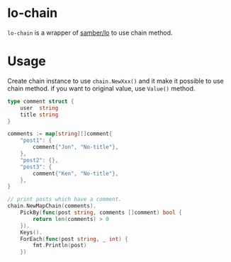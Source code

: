 # lo-chain
`lo-chain` is a wrapper of [samber/lo](https://github.com/samber/lo) to use chain method.

# Usage
Create chain instance to use `chain.NewXxx()` and it make it possible to use chain method.
if you want to original value, use `Value()` method.

```go
type comment struct {
	user  string
	title string
}

comments := map[string][]comment{
	"post1": {
		comment{"Jon", "No-title"},
	},
	"post2": {},
	"post3": {
		comment{"Ken", "No-title"},
	},
}

// print posts which have a comment.
chain.NewMapChain(comments).
	PickBy(func(post string, comments []comment) bool {
		return len(comments) > 0
	}).
	Keys().
	ForEach(func(post string, _ int) {
		fmt.Println(post)
	})
```
